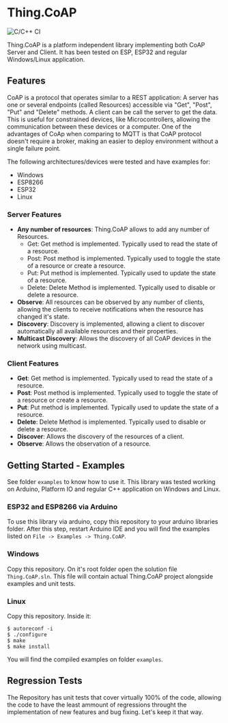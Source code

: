 # Thing.CoAP

![C/C++ CI](https://github.com/Alv3s/Thing.CoAP/workflows/C/C++%20CI/badge.svg?branch=master)

Thing.CoAP is a platform independent library implementing both CoAP Server and Client. It has been tested on ESP, ESP32 and regular Windows/Linux application.

## Features
CoAP is a protocol that operates similar to a REST application: A server has one or several endpoints (called Resources) accessible via "Get", "Post", "Put" and "Delete" methods. A client can be call the server to get the data. This is useful for constrained devices, like Microcontrollers, allowing the communication between these devices or a computer. One of the advantages of CoAp when comparing to MQTT is that CoAP protocol doesn't require a broker, making an easier to deploy environment without a single failure point.

The following architectures/devices were tested and have examples for:
- Windows
- ESP8266
- ESP32
- Linux

### Server Features
- **Any number of resources**:  Thing.CoAP allows to add any number of Resources.
	- Get: Get method is implemented. Typically used to read the state of a resource.
	- Post: Post method is implemented. Typically used to toggle the state of a resource or create a resource.
	- Put: Put method is implemented. Typically used to update the state of a resource.
	- Delete: Delete Method is implemented. Typically used to disable or delete a resource.
- **Observe**: All resources can be observed by any number of clients, allowing the clients to receive notifications when the resource has changed it's state.
- **Discovery**: Discovery is implemented, allowing a client to discover automatically all available resources and their properties.
- **Multicast Discovery**: Allows the discovery of all CoAP devices in the network using multicast.

### Client Features
- **Get**: Get method is implemented. Typically used to read the state of a resource.
- **Post**: Post method is implemented. Typically used to toggle the state of a resource or create a resource.
- **Put**: Put method is implemented. Typically used to update the state of a resource.
- **Delete**: Delete Method is implemented. Typically used to disable or delete a resource.
- **Discover**: Allows the discovery of the resources of a client.
- **Observe**: Allows the observation of a resource.

## Getting Started - Examples
See folder ```examples``` to know how to use it. This library was tested working on Arduino, Platform IO and regular C++ application on Windows and Linux.

### ESP32 and ESP8266 via Arduino
To use this library via arduino, copy this repository to your arduino libraries folder. After this step, restart Arduino IDE and you will find the examples listed on ```File -> Examples -> Thing.CoAP```.

### Windows
Copy this repository. On it's root folder open the solution file ```Thing.CoAP.sln```. This file will contain actual Thing.CoAP project alongside examples and unit tests.

### Linux
Copy this repository. Inside it:
```
$ autoreconf -i
$ ./configure
$ make
$ make install
```
You will find the compiled examples on folder ```examples```.

## Regression Tests
The Repository has unit tests that cover virtually 100% of the code, allowing the code to have the least ammount of regressions throught the implementation of new features and bug fixing. Let's keep it that way.
